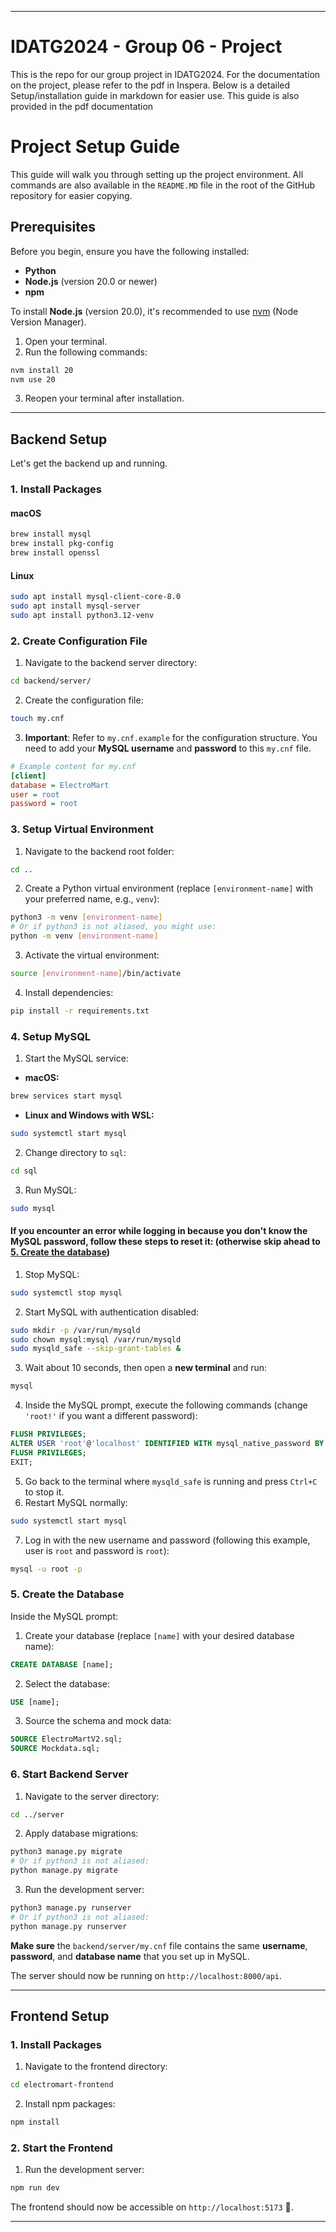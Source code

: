 
---
# IDATG2024 - Group 06 - Project

This is the repo for our group project in IDATG2024. For the documentation on the project, please refer to the pdf in Inspera.
Below is a detailed Setup/installation guide in markdown for easier use. This guide is also provided in the pdf documentation

# Project Setup Guide

This guide will walk you through setting up the project environment. All commands are also available in the `README.MD` file in the root of the GitHub repository for easier copying.

## Prerequisites

Before you begin, ensure you have the following installed:

* **Python**
* **Node.js** (version 20.0 or newer)
* **npm**

To install **Node.js** (version 20.0), it's recommended to use [nvm](https://github.com/nvm-sh/nvm?tab=readme-ov-file#installing-and-updating) (Node Version Manager).

1.  Open your terminal.
2.  Run the following commands:

```bash
nvm install 20
nvm use 20
```
3.  Reopen your terminal after installation.

---

## Backend Setup

Let's get the backend up and running.

### 1. Install Packages

#### macOS

```bash
brew install mysql
brew install pkg-config
brew install openssl
```

#### Linux

```bash
sudo apt install mysql-client-core-8.0
sudo apt install mysql-server
sudo apt install python3.12-venv
```

### 2. Create Configuration File

1.  Navigate to the backend server directory:

```bash
cd backend/server/
```
2.  Create the configuration file:

```bash
touch my.cnf
```
3.  **Important**: Refer to `my.cnf.example` for the configuration structure. You need to add your **MySQL username** and **password** to this `my.cnf` file.

```ini
# Example content for my.cnf
[client]
database = ElectroMart
user = root
password = root
```

### 3. Setup Virtual Environment

1.  Navigate to the backend root folder:

```bash
cd ..
```
2.  Create a Python virtual environment (replace `[environment-name]` with your preferred name, e.g., `venv`):

```bash
python3 -m venv [environment-name]
# Or if python3 is not aliased, you might use:
python -m venv [environment-name]
```
3.  Activate the virtual environment:

```bash
source [environment-name]/bin/activate
```
4.  Install dependencies:

```bash
pip install -r requirements.txt
```

### 4. Setup MySQL

1.  Start the MySQL service:

* **macOS:**
```bash
brew services start mysql
```
* **Linux and Windows with WSL:**
```bash
sudo systemctl start mysql
```

2.  Change directory to `sql`:

```bash
cd sql
```
3.  Run MySQL:

```bash
sudo mysql
```

#### If you encounter an error while logging in because you don't know the MySQL password, follow these steps to reset it: (otherwise skip ahead to [5. Create the database](#5-create-the-database))


1.  Stop MySQL:
```bash
sudo systemctl stop mysql
```
2.  Start MySQL with authentication disabled:
```bash
sudo mkdir -p /var/run/mysqld
sudo chown mysql:mysql /var/run/mysqld
sudo mysqld_safe --skip-grant-tables &
```
3.  Wait about 10 seconds, then open a **new terminal** and run:
```bash
mysql
```
4.  Inside the MySQL prompt, execute the following commands (change `'root!'` if you want a different password):
```sql
FLUSH PRIVILEGES;
ALTER USER 'root'@'localhost' IDENTIFIED WITH mysql_native_password BY 'root!';
FLUSH PRIVILEGES;
EXIT;
```
5.  Go back to the terminal where `mysqld_safe` is running and press `Ctrl+C` to stop it.
6.  Restart MySQL normally:
```bash
sudo systemctl start mysql
```
7.  Log in with the new username and password (following this example, user is `root` and password is `root`):
```bash
mysql -u root -p
```

### 5. Create the Database

Inside the MySQL prompt:

1.  Create your database (replace `[name]` with your desired database name):

```sql
CREATE DATABASE [name];
```
2.  Select the database:

```sql
USE [name];
```
3.  Source the schema and mock data:

```sql
SOURCE ElectroMartV2.sql;
SOURCE Mockdata.sql;
```

### 6. Start Backend Server

1.  Navigate to the server directory:

```bash
cd ../server
```
2.  Apply database migrations:

```bash
python3 manage.py migrate
# Or if python3 is not aliased:
python manage.py migrate
```
3.  Run the development server:

```bash
python3 manage.py runserver
# Or if python3 is not aliased:
python manage.py runserver
```

**Make sure** the `backend/server/my.cnf` file contains the same **username**, **password**, and **database name** that you set up in MySQL.

The server should now be running on `http://localhost:8000/api`.

---

## Frontend Setup

### 1. Install Packages

1.  Navigate to the frontend directory:

```bash
cd electromart-frontend
```
2.  Install npm packages:

```bash
npm install
```

### 2. Start the Frontend

1.  Run the development server:

```bash
npm run dev
```

The frontend should now be accessible on `http://localhost:5173` 🎉.

---